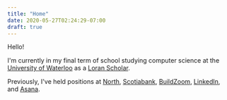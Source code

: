 ```yaml
---
title: "Home"
date: 2020-05-27T02:24:29-07:00
draft: true
---
```


Hello!

I'm currently in my final term of school studying computer science at the [University of Waterloo](https://uwaterloo.ca/) as a [Loran Scholar](https://loranscholar.ca/).

Previously, I've held positions at [North](http://bynorth.com/), [Scotiabank](https://digitalfactory.scotiabank.com/), [BuildZoom](buildzoom.com/), [LinkedIn](linkedin.com/), and [Asana](asana.com/).
